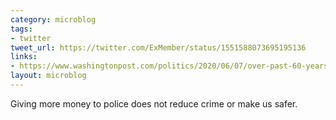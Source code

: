 ```yaml
---
category: microblog
tags:
- twitter
tweet_url: https://twitter.com/ExMember/status/1551588073695195136
links:
- https://www.washingtonpost.com/politics/2020/06/07/over-past-60-years-more-spending-police-hasnt-necessarily-meant-less-crime/
layout: microblog
---
```

Giving more money to police does not reduce crime or make us safer.
